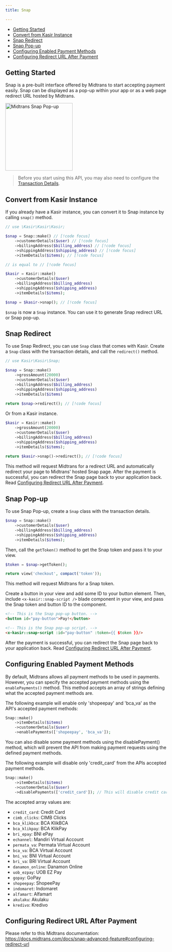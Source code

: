 ```yaml
---
title: Snap

---
```


<!-- TOC -->
  * [Getting Started](#getting-started)
  * [Convert from Kasir Instance](#convert-from-kasir-instance)
  * [Snap Redirect](#snap-redirect)
  * [Snap Pop-up](#snap-pop-up)
  * [Configuring Enabled Payment Methods](#configuring-enabled-payment-methods)
  * [Configuring Redirect URL After Payment](#configuring-redirect-url-after-payment)
<!-- TOC -->

## Getting Started

Snap is a pre-built interface offered by Midtrans to start accepting payment easily. Snap can be displayed as a pop-up
within your app or as a web page redirect URL hosted by Midtrans.

<img width="210" align="center" alt="Midtrans Snap Pop-up" src="https://user-images.githubusercontent.com/36572342/212890194-36435c27-bd56-4f27-9dea-1e8812ff9ce7.png">

> Before you start using this API, you may also need to configure the [Transaction Details](transaction-details).

## Convert from Kasir Instance

If you already have a Kasir instance, you can convert it to Snap instance by calling `snap()` method.

```php
// use \Kasir\Kasir\Kasir;

$snap = Snap::make() // [!code focus]
    ->customerDetails($user) // [!code focus]
    ->billingAddress($billing_address) // [!code focus]
    ->shippingAddress($shipping_address) // [!code focus]
    ->itemDetails($items); // [!code focus]

// is equal to // [!code focus]

$kasir = Kasir::make()
    ->customerDetails($user)
    ->billingAddress($billing_address)
    ->shippingAddress($shipping_address)
    ->itemDetails($items);

$snap = $kasir->snap(); // [!code focus]
```

`$snap` is now a `Snap` instance. You can use it to generate Snap redirect URL or Snap pop-up.

## Snap Redirect

To use Snap Redirect, you can use `Snap` class that comes with Kasir. Create a `Snap` class with the transaction
details, and call the `redirect()` method.

```php
// use Kasir\Kasir\Snap;

$snap = Snap::make()
    ->grossAmount(20000)
    ->customerDetails($user)
    ->billingAddress($billing_address)
    ->shippingAddress($shipping_address)
    ->itemDetails($items)
    
return $snap->redirect(); // [!code focus]
```

Or from a Kasir instance.

```php
$kasir = Kasir::make()
    ->grossAmount(20000)
    ->customerDetails($user)
    ->billingAddress($billing_address)
    ->shippingAddress($shipping_address)
    ->itemDetails($items);
    
return $kasir->snap()->redirect(); // [!code focus]
```

This method will request Midtrans for a redirect URL and automatically redirect your page to Midtrans' hosted Snap page.
After the payment is successful, you can redirect the Snap page back to your application back.
Read [Configuring Redirect URL After Payment](#configuring-redirect-url-after-payment).

## Snap Pop-up

To use Snap Pop-up, create a `Snap` class with the transaction details.

```php
$snap = Snap::make()
    ->customerDetails($user)
    ->billingAddress($billing_address)
    ->shippingAddress($shipping_address)
    ->itemDetails($items);
```

Then, call the `getToken()` method to get the Snap token and pass it to your view.

```php
$token = $snap->getToken();

return view('checkout', compact('token'));
```

This method will request Midtrans for a Snap token.

Create a button in your view and add some ID to your button element. Then, include `<x-kasir::snap-script />` blade
component in your view, and pass the Snap token and button ID to the component.

```html
<!-- This is the Snap pop-up button. -->
<button id="pay-button">Pay!</button>

<!-- This is the Snap pop-up script. -->
<x-kasir::snap-script :id="pay-button" :token={{ $token }}/>
```

After the payment is successful, you can redirect the Snap page back to your application back. Read
[Configuring Redirect URL After Payment](#configuring-redirect-url-after-payment).

## Configuring Enabled Payment Methods

By default, Midtrans allows all payment methods to be used in payments. However, you can specify the accepted payment
methods using the `enablePayments()` method. This method accepts an array of strings defining what the accepted payment
methods are.

The following example will enable only 'shopeepay' and 'bca_va' as the API's accepted payment methods:

```php
Snap::make()
    ->itemDetails($items)
    ->customerDetails($user)
    ->enablePayments(['shopeepay', 'bca_va']);
```

You can also disable some payment methods using the disablePayment() method, which will prevent the API from making
payment requests using the defined payment methods.

The following example will disable only 'credit_card' from the APIs accepted payment methods.

```php
Snap::make()
    ->itemDetails($items)
    ->customerDetails($user)
    ->disablePayments(['credit_card']); // This will disable credit card as the payment method.
```

The accepted array values are:

- `credit_card`: Credit Card
- `cimb_clicks`: CIMB Clicks
- `bca_klikbca`: BCA KlikBCA
- `bca_klikpay`: BCA KlikPay
- `bri_epay`: BNI ePay
- `echannel`: Mandiri Virtual Account
- `permata_va`: Permata Virtual Account
- `bca_va`: BCA Virtual Account
- `bni_va`: BNI Virtual Account
- `bri_va`: BRI Virtual Account
- `danamon_online`: Danamon Online
- `uob_ezpay`: UOB EZ Pay
- `gopay`: GoPay
- `shopeepay`: ShopeePay
- `indomaret`: Indomaret
- `alfamart`: Alfamart
- `akulaku`: Akulaku
- `kredivo`: Kredivo

## Configuring Redirect URL After Payment

Please refer to this Midtrans
documentation: https://docs.midtrans.com/docs/snap-advanced-feature#configuring-redirect-url